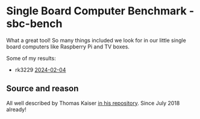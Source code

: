 # Single Board Computer Benchmark - sbc-bench

What a great tool! So many things included we look for in our little single board computers like Raspberry Pi and TV boxes.

Some of my results:

- rk3229 [2024-02-04](https://sprunge.us/ABPd1y)

## Source and reason

All well described by Thomas Kaiser [in his repository](https://github.com/ThomasKaiser/sbc-bench). Since July 2018 already!
